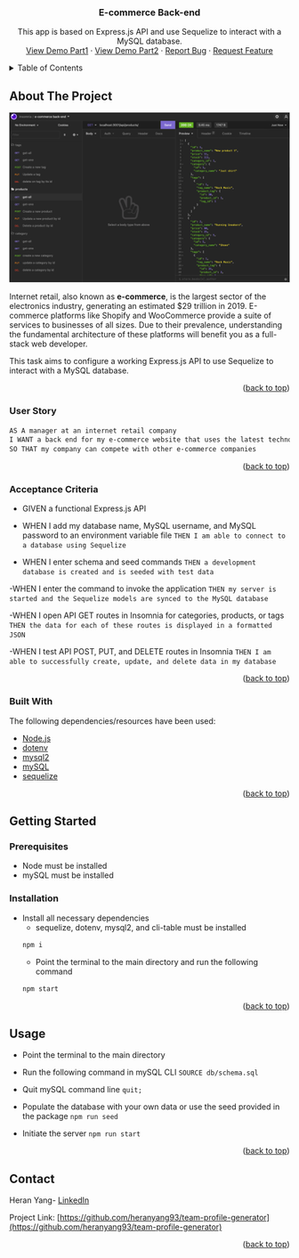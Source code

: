 <div align="center">
  <h3 align="center">E-commerce Back-end</h3>

  <p align="center">
    This app is based on Express.js API and use Sequelize to interact with a MySQL database.
    <br />
    <a href="https://github.com/heranYang93/e-commerce-back-end/blob/main/Demo/demo_categories.mp4">View Demo Part1</a>
    ·
    <a href="https://github.com/heranYang93/e-commerce-back-end/blob/main/Demo/demo_tags%26products.mp4">View Demo Part2</a>
    ·
    <a href="https://github.com/heranyang93/e-commerce-back-end/issues">Report Bug</a>
    ·
    <a href="https://github.com/heranyang93/e-commerce-back-end/issues">Request Feature</a>
  </p>
</div>

<details>
  <summary>Table of Contents</summary>
  <ol>
    <li>
      <a href="#about-the-project">About The Project</a>
      <ul>
        <li><a href="#user-story">User Story</a></li>
        <li><a href="#acceptance-criteria">Acceptance Criteria</a></li>
        <li><a href="#built-with">Built With</a></li>
      </ul>
    </li>
    <li>
      <a href="#getting-started">Getting Started</a>
      <ul>
        <li><a href="#prerequisites">Prerequisites</a></li>
        <li><a href="#installation">Installation</a></li>
      </ul>
    </li>
    <li><a href="#usage">Usage</a></li>
    <li><a href="#contact">Contact</a></li>
  </ol>
</details>

## About The Project

![Product Screenshoot](./Demo/result.png)

Internet retail, also known as **e-commerce**, is the largest sector of the electronics industry, generating an estimated $29 trillion in 2019. E-commerce platforms like Shopify and WooCommerce provide a suite of services to businesses of all sizes. Due to their prevalence, understanding the fundamental architecture of these platforms will benefit you as a full-stack web developer.

This task aims to configure a working Express.js API to use Sequelize to interact with a MySQL database.

<p align="right">(<a href="#top">back to top</a>)</p>

### User Story

```md
AS A manager at an internet retail company
I WANT a back end for my e-commerce website that uses the latest technologies
SO THAT my company can compete with other e-commerce companies
```

<p align="right">(<a href="#top">back to top</a>)</p>

### Acceptance Criteria

- GIVEN a functional Express.js API

- WHEN I add my database name, MySQL username, and MySQL password to an environment variable file
  `THEN I am able to connect to a database using Sequelize`

- WHEN I enter schema and seed commands
  `THEN a development database is created and is seeded with test data`

-WHEN I enter the command to invoke the application
`THEN my server is started and the Sequelize models are synced to the MySQL database`

-WHEN I open API GET routes in Insomnia for categories, products, or tags
`THEN the data for each of these routes is displayed in a formatted JSON`

-WHEN I test API POST, PUT, and DELETE routes in Insomnia
`THEN I am able to successfully create, update, and delete data in my database`

<p align="right">(<a href="#top">back to top</a>)</p>

### Built With

The following dependencies/resources have been used:

- [Node.js](https://nodejs.org/en/)
- [dotenv](https://github.com/motdotla/dotenv#readme)
- [mysql2](https://github.com/sidorares/node-mysql2)
- [mySQL](https://www.mysql.com/)
- [sequelize](https://sequelize.org/)

<p align="right">(<a href="#top">back to top</a>)</p>

## Getting Started

### Prerequisites

- Node must be installed
- mySQL must be installed

### Installation

- Install all necessary dependencies
  - sequelize, dotenv, mysql2, and cli-table must be installed
  ```sh
  npm i
  ```
  - Point the terminal to the main directory and run the following command
  ```sh
  npm start
  ```

<p align="right">(<a href="#top">back to top</a>)</p>

## Usage

- Point the terminal to the main directory

- Run the following command in mySQL CLI
  `SOURCE db/schema.sql`

- Quit mySQL command line
  `quit;`

- Populate the database with your own data or use the seed provided in the package
  `npm run seed`

- Initiate the server
  `npm run start`

<p align="right">(<a href="#top">back to top</a>)</p>

## Contact

Heran Yang- [LinkedIn](https://www.linkedin.com/in/heranyang/)

Project Link: [https://github.com/heranyang93/team-profile-generator](https://github.com/heranyang93/team-profile-generator)

<p align="right">(<a href="#top">back to top</a>)</p>
